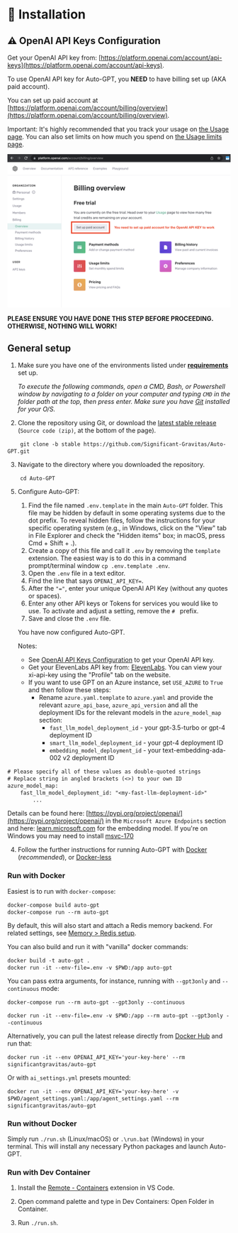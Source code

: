 # 💾 Installation

## ⚠️ OpenAI API Keys Configuration

Get your OpenAI API key from: [https://platform.openai.com/account/api-keys](https://platform.openai.com/account/api-keys).

To use OpenAI API key for Auto-GPT, you **NEED** to have billing set up (AKA paid account).

You can set up paid account at [https://platform.openai.com/account/billing/overview](https://platform.openai.com/account/billing/overview).

Important: It's highly recommended that you track your usage on [the Usage page](https://platform.openai.com/account/usage).
You can also set limits on how much you spend on [the Usage limits page](https://platform.openai.com/account/billing/limits).

![For OpenAI API key to work, set up paid account at OpenAI API > Billing](./imgs/openai-api-key-billing-paid-account.png)

**PLEASE ENSURE YOU HAVE DONE THIS STEP BEFORE PROCEEDING. OTHERWISE, NOTHING WILL WORK!**

## General setup

1. Make sure you have one of the environments listed under [**requirements**](../README.md#-requirements) set up.

    _To execute the following commands, open a CMD, Bash, or Powershell window by navigating to a folder on your computer and typing `CMD` in the folder path at the top, then press enter.  Make sure you have [Git](https://git-scm.com/downloads) installed for your O/S._

2. Clone the repository using Git, or download the [latest stable release](https://github.com/Significant-Gravitas/Auto-GPT/releases/latest) (`Source code (zip)`, at the bottom of the page).

``` shell
    git clone -b stable https://github.com/Significant-Gravitas/Auto-GPT.git
```

3. Navigate to the directory where you downloaded the repository.

``` shell
    cd Auto-GPT
```

5. Configure Auto-GPT:
   1. Find the file named `.env.template` in the main `Auto-GPT` folder. This file may be hidden by default in some operating systems due to the dot prefix. To reveal hidden files, follow the instructions for your specific operating system (e.g., in Windows, click on the "View" tab in File Explorer and check the "Hidden items" box; in macOS, press Cmd + Shift + .).
   2. Create a copy of this file and call it `.env` by removing the `template` extension.  The easiest way is to do this in a command prompt/terminal window `cp .env.template .env`.
   3. Open the `.env` file in a text editor.
   4. Find the line that says `OPENAI_API_KEY=`.
   5. After the `"="`, enter your unique OpenAI API Key (without any quotes or spaces).
   6. Enter any other API keys or Tokens for services you would like to use. To activate and adjust a setting, remove the `# ` prefix.
   7. Save and close the `.env` file.

   You have now configured Auto-GPT.

   Notes:
   
   - See [OpenAI API Keys Configuration](#openai-api-keys-configuration) to get your OpenAI API key.
   - Get your ElevenLabs API key from: [ElevenLabs](https://elevenlabs.io). You can view your xi-api-key using the "Profile" tab on the website.
   - If you want to use GPT on an Azure instance, set `USE_AZURE` to `True` and then follow these steps:
     - Rename `azure.yaml.template` to `azure.yaml` and provide the relevant `azure_api_base`, `azure_api_version` and all the deployment IDs for the relevant models in the `azure_model_map` section:
       - `fast_llm_model_deployment_id` - your gpt-3.5-turbo or gpt-4 deployment ID
       - `smart_llm_model_deployment_id` - your gpt-4 deployment ID
       - `embedding_model_deployment_id` - your text-embedding-ada-002 v2 deployment ID

``` shell
# Please specify all of these values as double-quoted strings
# Replace string in angled brackets (<>) to your own ID
azure_model_map:
    fast_llm_model_deployment_id: "<my-fast-llm-deployment-id>"
        ...
```
Details can be found here: [https://pypi.org/project/openai/](https://pypi.org/project/openai/) in the `Microsoft Azure Endpoints` section and here: [learn.microsoft.com](https://learn.microsoft.com/en-us/azure/cognitive-services/openai/tutorials/embeddings?tabs=command-line) for the embedding model.
If you're on Windows you may need to install [msvc-170](https://learn.microsoft.com/en-us/cpp/windows/latest-supported-vc-redist?view=msvc-170)

4. Follow the further instructions for running Auto-GPT with [Docker](#run-with-docker) (*recommended*), or [Docker-less](#run-docker-less)

### Run with Docker

Easiest is to run with `docker-compose`:
``` shell
docker-compose build auto-gpt
docker-compose run --rm auto-gpt
```
By default, this will also start and attach a Redis memory backend.
For related settings, see [Memory > Redis setup](./configuration/memory.md#redis-setup).

You can also build and run it with "vanilla" docker commands:
``` shell
docker build -t auto-gpt .
docker run -it --env-file=.env -v $PWD:/app auto-gpt
```

You can pass extra arguments, for instance, running with `--gpt3only` and `--continuous` mode:
``` shell
docker-compose run --rm auto-gpt --gpt3only --continuous
```
``` shell
docker run -it --env-file=.env -v $PWD:/app --rm auto-gpt --gpt3only --continuous
```

Alternatively, you can pull the latest release directly from [Docker Hub](https://hub.docker.com/r/significantgravitas/auto-gpt) and run that:
``` shell
docker run -it --env OPENAI_API_KEY='your-key-here' --rm significantgravitas/auto-gpt
```

Or with `ai_settings.yml` presets mounted:
``` shell
docker run -it --env OPENAI_API_KEY='your-key-here' -v $PWD/agent_settings.yaml:/app/agent_settings.yaml --rm significantgravitas/auto-gpt
```


### Run without Docker

Simply run `./run.sh` (Linux/macOS) or `.\run.bat` (Windows) in your terminal.  This will install any necessary Python packages and launch Auto-GPT.

### Run with Dev Container

1. Install the [Remote - Containers](https://marketplace.visualstudio.com/items?itemName=ms-vscode-remote.remote-containers) extension in VS Code.

2. Open command palette and type in Dev Containers: Open Folder in Container.

3. Run `./run.sh`.

